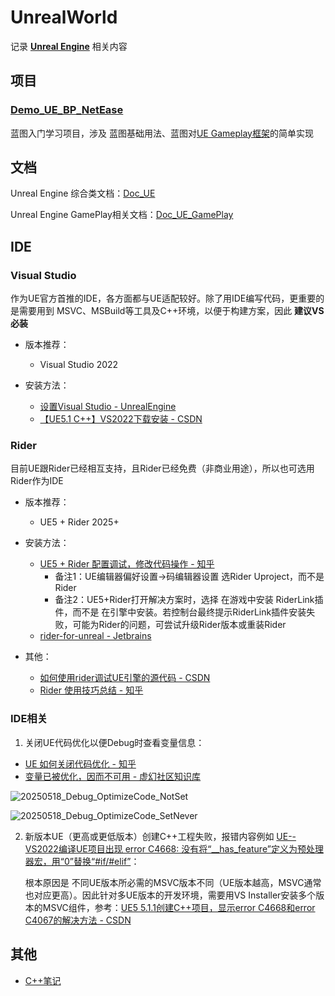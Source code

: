 # UnrealWorld

记录 **[Unreal Engine](https://www.unrealengine.com/zh-CN)** 相关内容



## 项目

### [Demo_UE_BP_NetEase](https://github.com/SouthBegonia/Demo_UE_BP_NetEase/)

蓝图入门学习项目，涉及 蓝图基础用法、蓝图对[UE Gameplay框架](https://dev.epicgames.com/documentation/zh-cn/unreal-engine/gameplay-framework-in-unreal-engine)的简单实现



## 文档

Unreal Engine 综合类文档：[Doc_UE](https://github.com/SouthBegonia/UnrealWorld/tree/main/Doc_UE)

Unreal Engine GamePlay相关文档：[Doc_UE_GamePlay](https://github.com/SouthBegonia/UnrealWorld/tree/main/Doc_UE_GamePlay)



## IDE

### Visual Studio

作为UE官方首推的IDE，各方面都与UE适配较好。除了用IDE编写代码，更重要的是需要用到 MSVC、MSBuild等工具及C++环境，以便于构建方案，因此 **建议VS必装**

- 版本推荐：
  - Visual Studio 2022

- 安装方法：
  - [设置Visual Studio - UnrealEngine](https://dev.epicgames.com/documentation/zh-cn/unreal-engine/setting-up-visual-studio-development-environment-for-cplusplus-projects-in-unreal-engine)
  - [【UE5.1 C++】VS2022下载安装 - CSDN](https://blog.csdn.net/ChaoChao66666/article/details/137961824)

### Rider

目前UE跟Rider已经相互支持，且Rider已经免费（非商业用途），所以也可选用Rider作为IDE

- 版本推荐：
  - UE5 + Rider 2025+

- 安装方法：
  - [UE5 + Rider 配置调试，修改代码操作 - 知乎](https://zhuanlan.zhihu.com/p/8648285372)
    - 备注1：UE编辑器偏好设置->码编辑器设置 选Rider Uproject，而不是Rider
    - 备注2：UE5+Rider打开解决方案时，选择 在游戏中安装 RiderLink插件，而不是 在引擎中安装。若控制台最终提示RiderLink插件安装失败，可能为Rider的问题，可尝试升级Rider版本或重装Rider
  - [rider-for-unreal - Jetbrains](https://www.jetbrains.com/guide/gamedev/tutorials/rider-for-unreal/)

- 其他：
  - [如何使用rider调试UE引擎的源代码 - CSDN](https://blog.csdn.net/weixin_45685193/article/details/135372792)
  - [Rider 使用技巧总结 - 知乎](https://zhuanlan.zhihu.com/p/569938186)

### IDE相关

1. 关闭UE代码优化以便Debug时查看变量信息：

- [UE 如何关闭代码优化 - 知乎](https://zhuanlan.zhihu.com/p/563164847)
- [变量已被优化，因而不可用 - 虚幻社区知识库](https://ue5wiki.com/wiki/12876/)

![20250518_Debug_OptimizeCode_NotSet](https://southbegonia.oss-cn-chengdu.aliyuncs.com/Pic/20250518_Debug_OptimizeCode_NotSet.jpg)

![20250518_Debug_OptimizeCode_SetNever](https://southbegonia.oss-cn-chengdu.aliyuncs.com/Pic/20250518_Debug_OptimizeCode_SetNever.jpg)

2. 新版本UE（更高或更低版本）创建C++工程失败，报错内容例如 [UE--VS2022编译UE项目出现 error C4668: 没有将“__has_feature”定义为预处理器宏，用“0”替换“#if/#elif”](https://blog.csdn.net/qq_59398646/article/details/144143000)：

   根本原因是 不同UE版本所必需的MSVC版本不同（UE版本越高，MSVC通常也对应更高）。因此针对多UE版本的开发环境，需要用VS Installer安装多个版本的MSVC组件，参考：[UE5 5.1.1创建C++项目，显示error C4668和error C4067的解决方法 - CSDN](https://blog.csdn.net/cat_want_fly/article/details/143869347)



## 其他

- [C++笔记](https://github.com/SouthBegonia/Computer-Course/tree/master/Programming%20Languages/CPP)